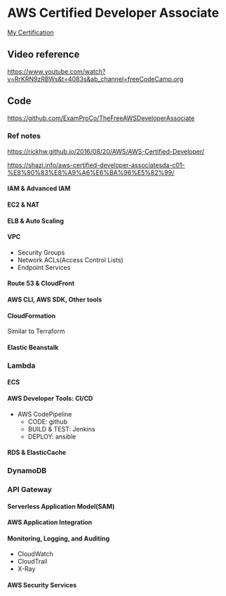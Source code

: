 # AWS Certified Developer Associate
[My Certification](https://www.credly.com/badges/8561ac12-b70c-4b55-a4d6-464d217a3b3f/public_url)

## Video reference
https://www.youtube.com/watch?v=RrKRN9zRBWs&t=4083s&ab_channel=freeCodeCamp.org

## Code
https://github.com/ExamProCo/TheFreeAWSDeveloperAssociate

### Ref notes
https://rickhw.github.io/2016/08/20/AWS/AWS-Certified-Developer/

https://shazi.info/aws-certified-developer-associatesda-c01-%E8%80%83%E8%A9%A6%E6%BA%96%E5%82%99/

#### IAM & Advanced IAM
#### EC2 & NAT
#### ELB & Auto Scaling
#### VPC 
- Security Groups
- Network ACLs(Access Control Lists)
- Endpoint Services

#### Route 53 & CloudFront
#### AWS CLI, AWS SDK, Other tools
#### CloudFormation
Similar to Terraform

#### Elastic Beanstalk
### Lambda
#### ECS
#### AWS Developer Tools: CI/CD
- AWS CodePipeline
  - CODE: github
  - BUILD & TEST: Jenkins
  - DEPLOY: ansible

#### RDS & ElasticCache
### DynamoDB
### API Gateway
#### Serverless Application Model(SAM)
#### AWS Application Integration
#### Monitoring, Logging, and Auditing
- CloudWatch
- CloudTrail
- X-Ray
#### AWS Security Services 
